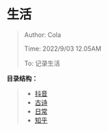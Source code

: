 # 生活

> Author: Cola
>
> Time: 2022/9/03 12.05AM
>
> To: 记录生活

**目录结构：**

> - [抖音](https://github.com/1203952894/ColaAndXiaoEr/blob/main/%E7%94%9F%E6%B4%BB/%E6%8A%96%E9%9F%B3/ReadMe.md)
> - [古诗]()
> - [日常](https://github.com/1203952894/ColaAndXiaoEr/blob/main/%E7%94%9F%E6%B4%BB/%E6%97%A5%E5%B8%B8/ReadMe.md)
> - [知乎](https://github.com/1203952894/ColaAndXiaoEr/blob/main/%E7%94%9F%E6%B4%BB/%E7%9F%A5%E4%B9%8E/ReadMe.md)
